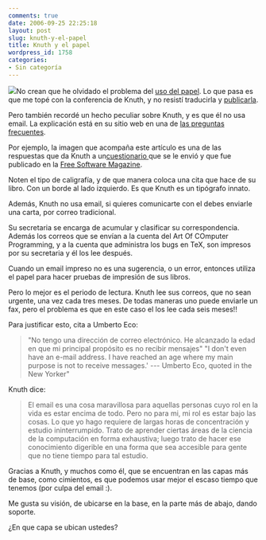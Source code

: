 ```yaml
---
comments: true
date: 2006-09-25 22:25:18
layout: post
slug: knuth-y-el-papel
title: Knuth y el papel
wordpress_id: 1758
categories:
- Sin categoría
---
```


[![](http://www.lnds.net/blog/wp-content/uploads/2011/04/question2.jpg)](http://www.lnds.net/blog/wp-content/uploads/2011/04/question2.jpg)No crean que he olvidado el problema del [uso del papel](http://replay.web.archive.org/20071016222822/http://www.lnds.net/2006/09/menos_papel.html). Lo que pasa es que me topé con la conferencia de Knuth, y no resistí traducirla y [publicarla](http://replay.web.archive.org/20071016222822/http://www.lnds.net/2006/09/knuth_responde_a_todas_las_preguntas.html).

Pero también recordé un hecho peculiar sobre Knuth, y es que él no usa email. La explicación está en su sitio web en una de [las preguntas frecuentes](http://replay.web.archive.org/20071016222822/http://www-cs-faculty.stanford.edu/~knuth/email.html).

Por ejemplo, la imagen que acompaña este artículo es una de las respuestas que da Knuth a un[cuestionario ](http://replay.web.archive.org/20071016222822/http://www.freesoftwaremagazine.com/articles/interview_knuth/)que se le envió y que fue publicado en la [Free Software Magazine](http://replay.web.archive.org/20071016222822/http://www.freesoftwaremagazine.com/).

Noten el tipo de caligrafía, y de que manera coloca una cita que hace de su libro. Con un borde al lado izquierdo. Es que Knuth es un tipógrafo innato.

Además, Knuth no usa email, si quieres comunicarte con el debes enviarle una carta, por correo tradicional.

Su secretaria se encarga de acumular y clasificar su correspondencia. Además los correos que se envían a la cuenta del Art Of COmputer Programming, y a la cuenta que administra los bugs en TeX, son impresos por su secretaria y él los lee después.

Cuando un email impreso no es una sugerencia, o un error, entonces utiliza el papel para hacer pruebas de impresión de sus libros.

Pero lo mejor es el periodo de lectura. Knuth lee sus correos, que no sean urgente, una vez cada tres meses. De todas maneras uno puede enviarle un fax, pero el problema es que en este caso el los lee cada seis meses!!

Para justificar esto, cita a Umberto Eco:


> "No tengo una dirección de correo electrónico. He alcanzado la edad en que mi principal propósito es no recibir mensajes" "I don't even have an e-mail address. I have reached an age where my main purpose is not to receive messages.' --- Umberto Eco, quoted in the New Yorker"


Knuth dice:


> El email es una cosa maravillosa para aquellas personas cuyo rol en la vida es estar encima de todo. Pero no para mi, mi rol es estar bajo las cosas. Lo que yo hago requiere de largas horas de concentración y estudio ininterrumpido. Trato de aprender ciertas áreas de la ciencia de la computación en forma exhaustiva; luego trato de hacer ese conocimiento digerible en una forma que sea accesible para gente que no tiene tiempo para tal estudio.


Gracias a Knuth, y muchos como él, que se encuentran en las capas más de base, como cimientos, es que podemos usar mejor el escaso tiempo que tenemos (por culpa del email :).

Me gusta su visión, de ubicarse en la base, en la parte más de abajo, dando soporte.

¿En que capa se ubican ustedes?


